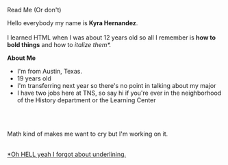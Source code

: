 <font face='helvetica'></font>
Read Me (Or don't)


Hello everybody my name is <b>Kyra Hernandez</b>. 
<br></brI>
<br></brI>
I learned HTML when I was about 12 years old so all I remember is <b>how to bold things</b> and how to <i>italize them*.</i> 



<b>About Me</b>

 - I'm from Austin, Texas. 
 - 19 years old
 - I'm transferring next year so there's no point in talking about my major
 - I have two jobs here at TNS, so say hi if you're ever in the neighborhood of the History department or the Learning Center
 
 <br>
 </br>
 
 <c>Math kind of makes me want to cry but I'm working on it.</c>








<br>
<U>*Oh HELL yeah I forgot about underlining.</U>

